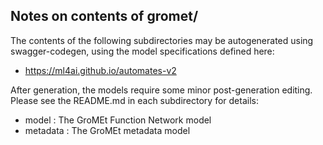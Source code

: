 ## Notes on contents of gromet/

The contents of the following subdirectories may be autogenerated using 
swagger-codegen, using the model specifications defined here:
- https://ml4ai.github.io/automates-v2

After generation, the models require some minor post-generation editing. 
Please see the README.md in each subdirectory for details:
- model : The GroMEt Function Network model
- metadata : The GroMEt metadata model